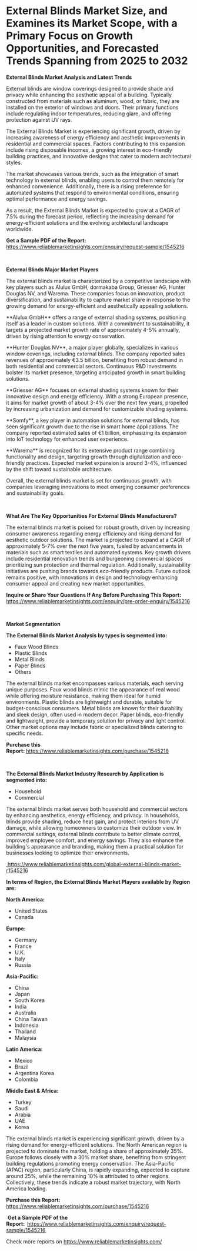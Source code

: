 <p><h1>External Blinds Market Size, and Examines its Market Scope, with a Primary Focus on Growth Opportunities, and Forecasted Trends Spanning from 2025 to 2032</h1></p><p><strong>External Blinds Market Analysis and Latest Trends</strong></p>
<p><p>External blinds are window coverings designed to provide shade and privacy while enhancing the aesthetic appeal of a building. Typically constructed from materials such as aluminum, wood, or fabric, they are installed on the exterior of windows and doors. Their primary functions include regulating indoor temperatures, reducing glare, and offering protection against UV rays.</p><p>The External Blinds Market is experiencing significant growth, driven by increasing awareness of energy efficiency and aesthetic improvements in residential and commercial spaces. Factors contributing to this expansion include rising disposable incomes, a growing interest in eco-friendly building practices, and innovative designs that cater to modern architectural styles.</p><p>The market showcases various trends, such as the integration of smart technology in external blinds, enabling users to control them remotely for enhanced convenience. Additionally, there is a rising preference for automated systems that respond to environmental conditions, ensuring optimal performance and energy savings.</p><p>As a result, the External Blinds Market is expected to grow at a CAGR of 7.5% during the forecast period, reflecting the increasing demand for energy-efficient solutions and the evolving architectural landscape worldwide.</p></p>
<p><strong>Get a Sample PDF of the Report:&nbsp;</strong> <a href="https://www.reliablemarketinsights.com/enquiry/request-sample/1545216?utm_campaign=2100&utm_medium=2&utm_source=Github&utm_content=ia&utm_term=06022025&utm_id=external-blinds">https://www.reliablemarketinsights.com/enquiry/request-sample/1545216</a></p>
<p>&nbsp;</p>
<p><strong>External Blinds Major Market Players</strong></p>
<p><p>The external blinds market is characterized by a competitive landscape with key players such as Alulux GmbH, dormakaba Group, Griesser AG, Hunter Douglas NV, and Warema. These companies focus on innovation, product diversification, and sustainability to capture market share in response to the growing demand for energy-efficient and aesthetically appealing solutions.</p><p>**Alulux GmbH** offers a range of external shading systems, positioning itself as a leader in custom solutions. With a commitment to sustainability, it targets a projected market growth rate of approximately 4-5% annually, driven by rising attention to energy conservation.</p><p>**Hunter Douglas NV**, a major player globally, specializes in various window coverings, including external blinds. The company reported sales revenues of approximately €3.5 billion, benefiting from robust demand in both residential and commercial sectors. Continuous R&D investments bolster its market presence, targeting anticipated growth in smart building solutions.</p><p>**Griesser AG** focuses on external shading systems known for their innovative design and energy efficiency. With a strong European presence, it aims for market growth of about 3-4% over the next few years, propelled by increasing urbanization and demand for customizable shading systems.</p><p>**Somfy**, a key player in automation solutions for external blinds, has seen significant growth due to the rise in smart home applications. The company reported estimated sales of €1 billion, emphasizing its expansion into IoT technology for enhanced user experience.</p><p>**Warema** is recognized for its extensive product range combining functionality and design, targeting growth through digitalization and eco-friendly practices. Expected market expansion is around 3-4%, influenced by the shift toward sustainable architecture.</p><p>Overall, the external blinds market is set for continuous growth, with companies leveraging innovations to meet emerging consumer preferences and sustainability goals.</p></p>
<p>&nbsp;</p>
<p><strong>What Are The Key Opportunities For External Blinds Manufacturers?</strong></p>
<p><p>The external blinds market is poised for robust growth, driven by increasing consumer awareness regarding energy efficiency and rising demand for aesthetic outdoor solutions. The market is projected to expand at a CAGR of approximately 5-7% over the next five years, fueled by advancements in materials such as smart textiles and automated systems. Key growth drivers include residential renovation trends and burgeoning commercial spaces prioritizing sun protection and thermal regulation. Additionally, sustainability initiatives are pushing brands towards eco-friendly products. Future outlook remains positive, with innovations in design and technology enhancing consumer appeal and creating new market opportunities.</p></p>
<p><strong>Inquire or Share Your Questions If Any Before Purchasing This Report:</strong> <a href="https://www.reliablemarketinsights.com/enquiry/pre-order-enquiry/1545216?utm_campaign=2100&utm_medium=2&utm_source=Github&utm_content=ia&utm_term=06022025&utm_id=external-blinds">https://www.reliablemarketinsights.com/enquiry/pre-order-enquiry/1545216</a></p>
<p>&nbsp;</p>
<p><strong>Market Segmentation</strong></p>
<p><strong>The External Blinds Market Analysis by types is segmented into:</strong></p>
<p><ul><li>Faux Wood Blinds</li><li>Plastic Blinds</li><li>Metal Blinds</li><li>Paper Blinds</li><li>Others</li></ul></p>
<p><p>The external blinds market encompasses various materials, each serving unique purposes. Faux wood blinds mimic the appearance of real wood while offering moisture resistance, making them ideal for humid environments. Plastic blinds are lightweight and durable, suitable for budget-conscious consumers. Metal blinds are known for their durability and sleek design, often used in modern decor. Paper blinds, eco-friendly and lightweight, provide a temporary solution for privacy and light control. Other market options may include fabric or specialized blinds catering to specific needs.</p></p>
<p><strong>Purchase this Report:&nbsp;</strong><a href="https://www.reliablemarketinsights.com/purchase/1545216?utm_campaign=2100&utm_medium=2&utm_source=Github&utm_content=ia&utm_term=06022025&utm_id=external-blinds">https://www.reliablemarketinsights.com/purchase/1545216</a></p>
<p>&nbsp;</p>
<p><strong>The External Blinds Market Industry Research by Application is segmented into:</strong></p>
<p><ul><li>Household</li><li>Commercial</li></ul></p>
<p><p>The external blinds market serves both household and commercial sectors by enhancing aesthetics, energy efficiency, and privacy. In households, blinds provide shading, reduce heat gain, and protect interiors from UV damage, while allowing homeowners to customize their outdoor view. In commercial settings, external blinds contribute to better climate control, improved employee comfort, and energy savings. They also enhance the building's appearance and branding, making them a practical solution for businesses looking to optimize their environments.</p></p>
<p><a href="https://www.reliablemarketinsights.com/global-external-blinds-market-r1545216?utm_campaign=2100&utm_medium=2&utm_source=Github&utm_content=ia&utm_term=06022025&utm_id=external-blinds">&nbsp;https://www.reliablemarketinsights.com/global-external-blinds-market-r1545216</a></p>
<p><strong>In terms of Region, the External Blinds Market Players available by Region are:</strong></p>
<p>
    <p> <strong> North America: </strong>
        <ul>
            <li>United States</li>
            <li>Canada</li>
        </ul>
        </p> 
    <p> <strong> Europe: </strong>
        <ul>
            <li>Germany</li>
            <li>France</li>
            <li>U.K.</li>
            <li>Italy</li>
            <li>Russia</li>
        </ul>
        </p> 
    <p> <strong> Asia-Pacific: </strong>
        <ul>
            <li>China</li>
            <li>Japan</li>
            <li>South Korea</li>
            <li>India</li>
            <li>Australia</li>
            <li>China Taiwan</li>
            <li>Indonesia</li>
            <li>Thailand</li>
            <li>Malaysia</li>
        </ul>
        </p> 
    <p> <strong> Latin America: </strong>
        <ul>
            <li>Mexico</li>
            <li>Brazil</li>
            <li>Argentina Korea</li>
            <li>Colombia</li>
        </ul>
        </p> 
    <p> <strong> Middle East & Africa: </strong>
        <ul>
            <li>Turkey</li>
            <li>Saudi</li>
            <li>Arabia</li>
            <li>UAE</li>
            <li>Korea</li>
        </ul>
    </p>
    </p>
<p><p>The external blinds market is experiencing significant growth, driven by a rising demand for energy-efficient solutions. The North American region is projected to dominate the market, holding a share of approximately 35%. Europe follows closely with a 30% market share, benefiting from stringent building regulations promoting energy conservation. The Asia-Pacific (APAC) region, particularly China, is rapidly expanding, expected to capture around 25%, while the remaining 10% is attributed to other regions. Collectively, these trends indicate a robust market trajectory, with North America leading.</p></p>
<p><strong>Purchase this Report: </strong><a href="https://www.reliablemarketinsights.com/purchase/1545216?utm_campaign=2100&utm_medium=2&utm_source=Github&utm_content=ia&utm_term=06022025&utm_id=external-blinds">https://www.reliablemarketinsights.com/purchase/1545216</a></p>
<p>&nbsp;<strong>Get a Sample PDF of the Report:&nbsp;&nbsp;</strong><a href="https://www.reliablemarketinsights.com/enquiry/request-sample/1545216?utm_campaign=2100&utm_medium=2&utm_source=Github&utm_content=ia&utm_term=06022025&utm_id=external-blinds">https://www.reliablemarketinsights.com/enquiry/request-sample/1545216</a></p>
<p><strong></strong></p>
<p>Check more reports on <a href="https://www.reliablemarketinsights.com/?utm_campaign=2100&utm_medium=2&utm_source=Github&utm_content=ia&utm_term=06022025&utm_id=external-blinds">https://www.reliablemarketinsights.com/</a></p>